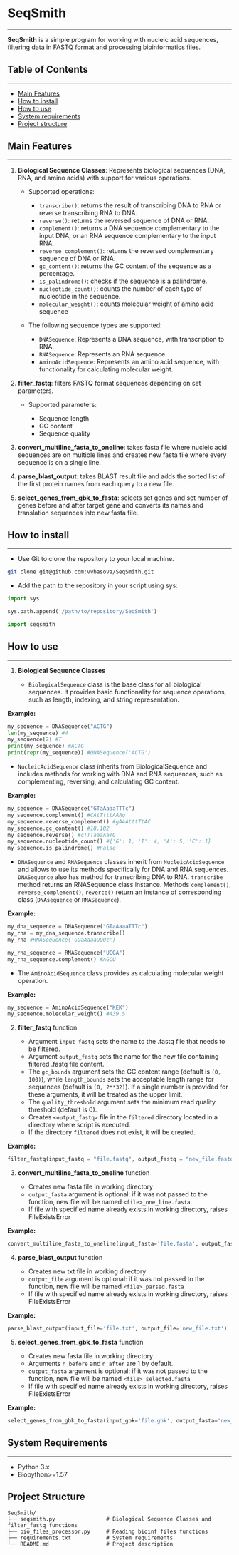 

# SeqSmith


---

**SeqSmith** is a simple program for working with nucleic acid sequences, filtering data in FASTQ format and processing bioinformatics files.


## Table of Contents

---
- [Main Features](#main-features)
- [How to install](#how-to-install)
- [How to use](#how-to-use)
- [System requirements](#system-requirements)
- [Project structure](#project-structure)

## Main Features

___

1. **Biological Sequence Classes**: Represents biological sequences (DNA, RNA, and amino acids) with support for various operations.

    - Supported operations: 

       - `transcribe()`: returns the result of transcribing DNA to RNA or reverse transcribing RNA to DNA.
       - `reverse()`: returns the reversed sequence of DNA or RNA.
       - `complement()`: returns a DNA sequence complementary to the input DNA, or an RNA sequence complementary to the input RNA.
       - `reverse complement()`: returns the reversed complementary sequence of DNA or RNA.
       - `gc_content()`: returns the GC content of the sequence as a percentage.
       - `is_palindrome()`: checks if the sequence is a palindrome.
       - `nucleotide_count()`: counts the number of each type of nucleotide in the sequence.
       - `molecular_weight()`: counts molecular weight of amino acid sequence
    
    - The following sequence types are supported:
       
       - `DNASequence`: Represents a DNA sequence, with transcription to RNA.
       - `RNASequence`: Represents an RNA sequence.
       - `AminoAcidSequence`: Represents an amino acid sequence, with functionality for calculating molecular weight.

2. **filter_fastq**: filters FASTQ format sequences depending on set parameters.

    - Supported parameters:

       - Sequence length
       - GC content
       - Sequence quality

3. **convert_multiline_fasta_to_oneline**: takes fasta file where nucleic acid sequences are on multiple lines and creates new fasta file where every sequence is on a single line.

4. **parse_blast_output**: takes BLAST result file and adds the sorted list of the first protein names from each query to a new file.

5. **select_genes_from_gbk_to_fasta**: selects set genes and set number of genes before and after target gene and converts its names and translation sequences into new fasta file. 
      
## How to install

___

- Use Git to clone the repository to your local machine.

```bash
git clone git@github.com:vvbasova/SeqSmith.git
```
- Add the path to the repository in your script using sys:

```python
import sys

sys.path.append('/path/to/repository/SeqSmith')

import seqsmith
```

## How to use

---

1. **Biological Sequence Classes** 
   
   - `BiologicalSequence` class is the base class for all biological sequences. It provides basic functionality for sequence operations, such as length, indexing, and string representation.

**Example:**


```python
my_sequence = DNASequence("ACTG")
len(my_sequence) #4
my_sequence[2] #T
print(my_sequence) #ACTG
print(repr(my_sequence)) #DNASequence('ACTG')
```   

   - `NucleicAcidSequence` class inherits from BiologicalSequence and
includes methods for working with DNA and RNA sequences, such as complementing, reversing, and calculating GC content.


**Example:**


```python
my_sequence = DNASequence("GTaAaaaTTTc")
my_sequence.complement() #CAtTtttAAAg
my_sequence.reverse_complement() #gAAAtttTtAC
my_sequence.gc_content() #18.182
my_sequence.reverse() #cTTTaaaAaTG
my_sequence.nucleotide_count() #{'G': 1, 'T': 4, 'A': 5, 'C': 1}
my_sequence.is_palindrome() #False
```

   - `DNASequence` and `RNASequence` classes inherit from `NucleicAcidSequence` and allows to use its methods specifically for DNA and RNA sequences. `DNASequence` also has method for transcribing DNA to RNA. `transcribe` method returns an RNASequence class instance. Methods `complement()`, `reverse_complement()`, `reverce()` return an instance of corresponding class (`DNAsequence` or `RNASequence`).  

**Example:**

```python
my_dna_sequence = DNASequence("GTaAaaaTTTc")
my_rna = my_dna_sequence.transcribe() 
my_rna #RNASequence('GUaAaaaUUUc')

my_rna_sequence = RNASequence("UCGA")
my_rna_sequence.complement() #AGCU
```

   - The `AminoAcidSequence` class provides as calculating molecular weight operation.

**Example:**

```python
my_sequence = AminoAcidSequence("KEK")
my_sequence.molecular_weight() #439.5
```


2. **filter_fastq** function
   
   - Argument `input_fastq` sets the name to the .fastq file that needs to be filtered.
   - Argument `output_fastq` sets the name for the new file containing filtered .fastq file content.
   - The `gc_bounds` argument sets the GC content range (default is `(0, 100)`), while `length_bounds` sets the acceptable length range for sequences (default is `(0, 2**32)`). If a single number is provided for these arguments, it will be treated as the upper limit.
   - The `quality_threshold` argument sets the minimum read quality threshold (default is 0).
   - Creates `<output_fastq>` file in the `filtered` directory located in a directory where script is executed.
   - If the directory `filtered` does not exist, it will be created.


**Example:**

```python
filter_fastq(input_fastq = "file.fastq", output_fastq = "new_file.fastq", gc_bounds=(40, 100), length_bounds=50, quality_threshold=30)
```

3. **convert_multiline_fasta_to_oneline** function
   
   - Creates new fasta file in working directory
   - `output_fasta` argument is optional: if it was not passed to the function, new file will be named `<file>_one_line.fasta`
   - If file with specified name already exists in working directory, raises FileExistsError

**Example:**

```python
convert_multiline_fasta_to_oneline(input_fasta='file.fasta', output_fasta='oneline_file.fasta')
```
4. **parse_blast_output** function

   - Creates new txt file in working directory
   - `output_file` argument is optional: if it was not passed to the function, new file will be named `<file>_parsed.fasta`
   - If file with specified name already exists in working directory, raises FileExistsError


**Example:**

```python
parse_blast_output(input_file='file.txt', output_file='new_file.txt')
```

5. **select_genes_from_gbk_to_fasta** function
    
   - Creates new fasta file in working directory
   - Arguments `n_before` and `n_after` are 1 by default.
   - `output_fasta` argument is optional: if it was not passed to the function, new file will be named `<file>_selected.fasta`
   - If file with specified name already exists in working directory, raises FileExistsError

**Example:**

```python
select_genes_from_gbk_to_fasta(input_gbk='file.gbk', output_fasta='new_file.fasta', genes=['yicJ_1', 'barA'], n_before=3, n_after=2)
```
## System Requirements

---

- Python 3.x
- Biopython>=1.57

## Project Structure

```
SeqSmith/
├── seqsmith.py                # Biological Sequence Classes and filter_fastq functions
├── bio_files_processor.py     # Reading bioinf files functions    
├── requirements.txt           # System requirements       
└── README.md                  # Project description

```